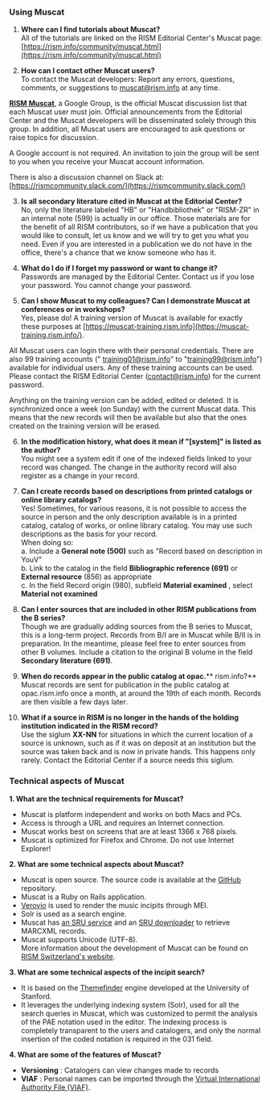 ### Using Muscat

1. **Where can I find tutorials about Muscat?**  
   All of the tutorials are linked on the RISM Editorial Center's Muscat page: [https://rism.info/community/muscat.html](https://rism.info/community/muscat.html)

2. **How can I contact other Muscat users?**  
   To contact the Muscat developers: Report any errors, questions, comments, or suggestions to muscat@rism.info at any time.

**[RISM Muscat](https://groups.google.com/forum/#!forum/rism-muscat)**, a Google Group, is the official Muscat discussion list that each Muscat user must join. Official announcements from the Editorial Center and the Muscat developers will be disseminated solely through this group. In addition, all Muscat users are encouraged to ask questions or raise topics for discussion.

A Google account is not required. An invitation to join the group will be sent to you when you receive your Muscat account information.

There is also a discussion channel on Slack at:   
[https://rismcommunity.slack.com/](https://rismcommunity.slack.com/)

3. **Is all secondary literature cited in Muscat at the Editorial Center?**  
   No, only the literature labeled "HB" or "Handbibliothek" or "RISM-ZR" in an internal note (599) is actually in our office. Those materials are for the benefit of all RISM contributors, so if we have a publication that you would like to consult, let us know and we will try to get you what you need. Even if you are interested in a publication we do not have in the office, there's a chance that we know someone who has it.

4. **What do I do if I forget my password or want to change it?**  
   Passwords are managed by the Editorial Center. Contact us if you lose your password. You cannot change your password.

5. **Can I show Muscat to my colleagues? Can I demonstrate Muscat at conferences or in workshops?**  
   Yes, please do! A training version of Muscat is available for exactly these purposes at [https://muscat-training.rism.info](https://muscat-training.rism.info/).

All Muscat users can login there with their personal credentials. There are also 99 training accounts (" training01@rism.info" to "training99@rism.info") available for individual users. Any of these training accounts can be used. Please contact the RISM Editorial Center (contact@rism.info) for the current password.

Anything on the training version can be added, edited or deleted. It is synchronized once a week (on Sunday) with the current Muscat data. This means that the new records will then be available but also that the ones created on the training version will be erased.

6. **In the modification history, what does it mean if "[system]" is listed as the author?**  
   You might see a system edit if one of the indexed fields linked to your record was changed. The change in the authority record will also register as a change in your record.

7. **Can I create records based on descriptions from printed catalogs or online library catalogs?**  
   Yes! Sometimes, for various reasons, it is not possible to access the source in person and the only description available is in a printed catalog, catalog of works, or online library catalog. You may use such descriptions as the basis for your record.   
   When doing so:  
   a. Include a **General note (500)** such as "Record based on description in YouV"   
   b. Link to the catalog in the field **Bibliographic reference (691)** or **External resource** (856) as appropriate   
   c. In the field Record origin (980), subfield **Material examined** , select **Material not examined**

8. **Can I enter sources that are included in other RISM publications from the B series?**  
   Though we are gradually adding sources from the B series to Muscat, this is a long-term project. Records from B/I are in Muscat while B/II is in preparation. In the meantime, please feel free to enter sources from other B volumes. Include a citation to the original B volume in the field **Secondary literature (691)**.

9. **When do records appear in the public catalog at opac.**** rism.info?**  
   Muscat records are sent for publication in the public catalog at opac.rism.info once a month, at around the 19th of each month. Records are then visible a few days later.

10. **What if a source in RISM is no longer in the hands of the holding institution indicated in the RISM record?**  
    Use the siglum **XX-NN** for situations in which the current location of a source is unknown, such as if it was on deposit at an institution but the source was taken back and is now in private hands. This happens only rarely. Contact the Editorial Center if a source needs this siglum.

### Technical aspects of Muscat

**1. What are the technical requirements for Muscat?**

- Muscat is platform independent and works on both Macs and PCs.
- Access is through a URL and requires an Internet connection.
- Muscat works best on screens that are at least 1366 x 768 pixels.
- Muscat is optimized for Firefox and Chrome. Do not use Internet Explorer!

**2. What are some technical aspects about Muscat?**

- Muscat is open source. The source code is available at the [GitHub](https://github.com/rism-ch/muscat) repository.
- Muscat is a Ruby on Rails application.
- [Verovio](http://www.verovio.org/pae-examples.xhtml) is used to render the music incipits through MEI.
- Solr is used as a search engine.
- Muscat has [an SRU service](https://github.com/rism-ch/muscat/wiki/SRU) and an [SRU downloader](https://github.com/rism-international/sru-downloader) to retrieve MARCXML records.
- Muscat supports Unicode (UTF-8).  
  More information about the development of Muscat can be found on [RISM Switzerland's website](https://rism.digital/tools/muscat.html).

**3. What are some technical aspects of the incipit search?**

- It is based on the [Themefinder](http://www.themefinder.org/) engine developed at the University of Stanford.
- It leverages the underlying indexing system (Solr), used for all the search queries in Muscat, which was customized to permit the analysis of the PAE notation used in the editor. The indexing process is completely transparent to the users and catalogers, and only the normal insertion of the coded notation is required in the 031 field.

**4. What are some of the features of Muscat?**

- **Versioning** : Catalogers can view changes made to records
- **VIAF** : Personal names can be imported through the [Virtual International Authority File (VIAF)](https://viaf.org/).
